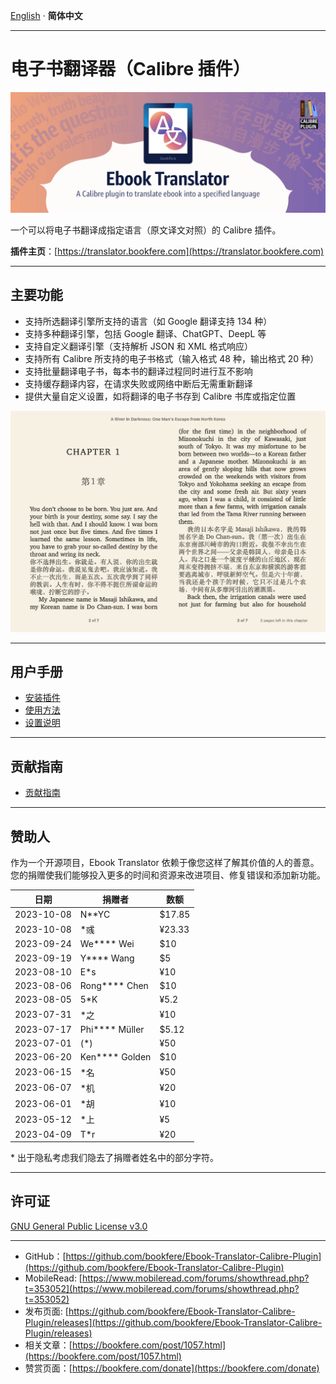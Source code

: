 [English](README.md) · __简体中文__

---

# 电子书翻译器（Calibre 插件）

![Ebook Translator Calibre Plugin](images/logo.png)

一个可以将电子书翻译成指定语言（原文译文对照）的 Calibre 插件。

__插件主页__：[https://translator.bookfere.com](https://translator.bookfere.com)

---

## 主要功能

* 支持所选翻译引擎所支持的语言（如 Google 翻译支持 134 种）
* 支持多种翻译引擎，包括 Google 翻译、ChatGPT、DeepL 等
* 支持自定义翻译引擎（支持解析 JSON 和 XML 格式响应）
* 支持所有 Calibre 所支持的电子书格式（输入格式 48 种，输出格式 20 种）
* 支持批量翻译电子书，每本书的翻译过程同时进行互不影响
* 支持缓存翻译内容，在请求失败或网络中断后无需重新翻译
* 提供大量自定义设置，如将翻译的电子书存到 Calibre 书库或指定位置

![Translation illustration](images/sample-sc.png)

---

## 用户手册

* [安装插件](https://github.com/bookfere/Ebook-Translator-Calibre-Plugin/wiki/简体中文#安装插件)
* [使用方法](https://github.com/bookfere/Ebook-Translator-Calibre-Plugin/wiki/简体中文#使用方法)
* [设置说明](https://github.com/bookfere/Ebook-Translator-Calibre-Plugin/wiki/简体中文#设置说明)

---

## 贡献指南

* [贡献指南](CONTRIBUTING.md)

---

## 赞助人

作为一个开源项目，Ebook Translator 依赖于像您这样了解其价值的人的善意。您的捐赠使我们能够投入更多的时间和资源来改进项目、修复错误和添加新功能。

|日期|捐赠者|数额|
|---|---|---|
|2023-10-08|N**YC|$17.85|
|2023-10-08|*彧|¥23.33|
|2023-09-24|We**** Wei|$10|
|2023-09-19|Y**** Wang|$5|
|2023-08-10|E*s|¥10|
|2023-08-06|Rong**** Chen|$10|
|2023-08-05|5*K|¥5.2|
|2023-07-31|*之|¥10|
|2023-07-17|Phi**** Müller|$5.12|
|2023-07-01|(*)|¥50|
|2023-06-20|Ken**** Golden|$10|
|2023-06-15|*名|¥50|
|2023-06-07|*机|¥20|
|2023-06-01|*胡|¥10|
|2023-05-12|*上|¥5|
|2023-04-09|T*r|¥20|

\* 出于隐私考虑我们隐去了捐赠者姓名中的部分字符。

---

## 许可证

[GNU General Public License v3.0](LICENSE)

---

* GitHub：[https://github.com/bookfere/Ebook-Translator-Calibre-Plugin](https://github.com/bookfere/Ebook-Translator-Calibre-Plugin)
* MobileRead: [https://www.mobileread.com/forums/showthread.php?t=353052](https://www.mobileread.com/forums/showthread.php?t=353052)
* 发布页面: [https://github.com/bookfere/Ebook-Translator-Calibre-Plugin/releases](https://github.com/bookfere/Ebook-Translator-Calibre-Plugin/releases)
* 相关文章：[https://bookfere.com/post/1057.html](https://bookfere.com/post/1057.html)
* 赞赏页面：[https://bookfere.com/donate](https://bookfere.com/donate)

